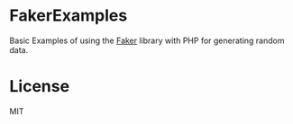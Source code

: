 FakerExamples
==

Basic Examples of using the [Faker](https://packagist.org/packages/fzaninotto/faker) library with PHP for generating random data.

License
==
MIT